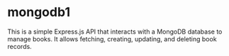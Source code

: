 # mongodb1

This is a simple Express.js API that interacts with a MongoDB database to manage books. It allows fetching, creating, updating, and deleting book records.